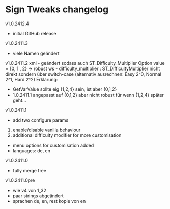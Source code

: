 # Sign Tweaks changelog
v1.0.2412.4
- initial GitHub release

v1.0.2411.3
- viele Namen geändert

v1.0.2411.2
xml - geändert sodass auch ST_Difficulty_Multiplier Option value<array> = {0, 1 , 2} -> robust
ws - difficulty_multiplier : ST_DifficultyMultiplier nicht direkt sondern über switch-case
	(alternativ ausrechnen: Easy 2^0, Normal 2^1, Hard 2^2)
Erklärung:
- GetVarValue sollte eig {1,2,4} sein, ist aber {0,1,2}
- 1.0.2411.1 angepasst auf {0,1,2} aber nicht robust für wenn {1,2,4} später geht...

v1.0.2411.1
- add two configure params
1. enable/disable vanilla behaviour
2. additional difficulty modifier for more customisation
- menu options for customisation added
- languages: de, en

v1.0.2411.0
- fully merge free

v1.0.2411.0pre
- wie v4 von 1_32
- paar strings abgeändert
- sprachen de, en, rest kopie von en